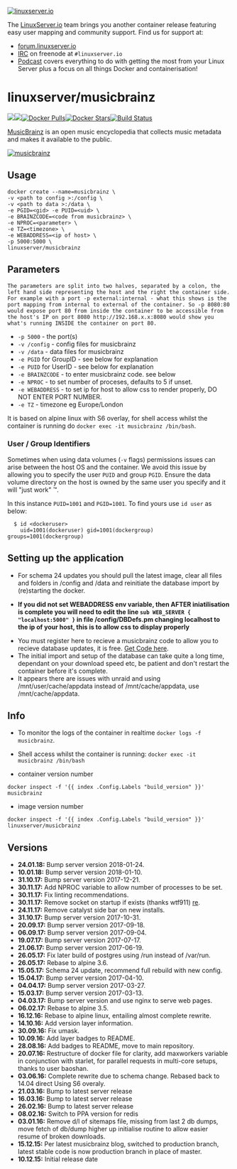 [linuxserverurl]: https://linuxserver.io
[forumurl]: https://forum.linuxserver.io
[ircurl]: https://www.linuxserver.io/irc/
[podcasturl]: https://www.linuxserver.io/podcast/
[appurl]: https://musicbrainz.org/
[hub]: https://hub.docker.com/r/linuxserver/musicbrainz/

[![linuxserver.io](https://raw.githubusercontent.com/linuxserver/docker-templates/master/linuxserver.io/img/linuxserver_medium.png)][linuxserverurl]

The [LinuxServer.io][linuxserverurl] team brings you another container release featuring easy user mapping and community support. Find us for support at:
* [forum.linuxserver.io][forumurl]
* [IRC][ircurl] on freenode at `#linuxserver.io`
* [Podcast][podcasturl] covers everything to do with getting the most from your Linux Server plus a focus on all things Docker and containerisation!

# linuxserver/musicbrainz
[![](https://images.microbadger.com/badges/version/linuxserver/musicbrainz.svg)](https://microbadger.com/images/linuxserver/musicbrainz "Get your own version badge on microbadger.com")[![](https://images.microbadger.com/badges/image/linuxserver/musicbrainz.svg)](https://microbadger.com/images/linuxserver/musicbrainz "Get your own image badge on microbadger.com")[![Docker Pulls](https://img.shields.io/docker/pulls/linuxserver/musicbrainz.svg)][hub][![Docker Stars](https://img.shields.io/docker/stars/linuxserver/musicbrainz.svg)][hub][![Build Status](https://ci.linuxserver.io/buildStatus/icon?job=Docker-Builders/x86-64/x86-64-musicbrainz)](https://ci.linuxserver.io/job/Docker-Builders/job/x86-64/job/x86-64-musicbrainz/)

[MusicBrainz][appurl] is an open music encyclopedia that collects music metadata and makes it available to the public.

[![musicbrainz](https://raw.githubusercontent.com/linuxserver/beta-templates/master/lsiodev/img/musicbrainzgitlogo.jpg)][appurl]

## Usage

```
docker create --name=musicbrainz \
-v <path to config >:/config \
-v <path to data >:/data \
-e PGID=<gid> -e PUID=<uid> \
-e BRAINZCODE=<code from musicbrainz> \
-e NPROC=<parameter> \
-e TZ=<timezone> \
-e WEBADDRESS=<ip of host> \
-p 5000:5000 \
linuxserver/musicbrainz
```

## Parameters

`The parameters are split into two halves, separated by a colon, the left hand side representing the host and the right the container side. 
For example with a port -p external:internal - what this shows is the port mapping from internal to external of the container.
So -p 8080:80 would expose port 80 from inside the container to be accessible from the host's IP on port 8080
http://192.168.x.x:8080 would show you what's running INSIDE the container on port 80.`


* `-p 5000` - the port(s)
* `-v /config` - config files for musicbrainz
* `-v /data` - data files for musicbrainz
* `-e PGID` for GroupID - see below for explanation
* `-e PUID` for UserID - see below for explanation
* `-e BRAINZCODE` - to enter musicbrainz code. see below
* `-e NPROC` - to set number of proceses, defaults to 5 if unset.
* `-e WEBADDRESS` - to set ip for host to allow css to render properly, DO NOT ENTER PORT NUMBER.
* `-e TZ` - timezone eg Europe/London

It is based on alpine linux with S6 overlay, for shell access whilst the container is running do `docker exec -it musicbrainz /bin/bash`.

### User / Group Identifiers

Sometimes when using data volumes (`-v` flags) permissions issues can arise between the host OS and the container. We avoid this issue by allowing you to specify the user `PUID` and group `PGID`. Ensure the data volume directory on the host is owned by the same user you specify and it will "just work" ™.

In this instance `PUID=1001` and `PGID=1001`. To find yours use `id user` as below:

```
  $ id <dockeruser>
    uid=1001(dockeruser) gid=1001(dockergroup) groups=1001(dockergroup)
```
      
## Setting up the application 
+ For schema 24 updates you should pull the latest image, clear all files and folders in /config and /data and reinitiate the database import by (re)starting the docker.

+ **If you did not set WEBADDRESS env variable, then AFTER iniatilisation is complete you will need to edit the line `sub WEB_SERVER { "localhost:5000" }` in file /config/DBDefs.pm changing localhost to the ip of your host, this is to allow css to display properly**

* You must register here to recieve a musicbrainz code to allow you to recieve database updates, it is free. [Get Code here](https://metabrainz.org/supporters/account-type). 
* The initial import and setup of the database can take quite a long time, dependant on your download speed etc, be patient and don't restart the container before it's complete.
* It appears there are issues with unraid and using /mnt/user/cache/appdata instead of /mnt/cache/appdata, use /mnt/cache/appdata.

## Info
* To monitor the logs of the container in realtime `docker logs -f musicbrainz`.
* Shell access whilst the container is running: `docker exec -it musicbrainz /bin/bash`

* container version number 

`docker inspect -f '{{ index .Config.Labels "build_version" }}' musicbrainz`

* image version number

`docker inspect -f '{{ index .Config.Labels "build_version" }}' linuxserver/musicbrainz`

## Versions

+ **24.01.18:** Bump server version 2018-01-24.
+ **10.01.18:** Bump server version 2018-01-10.
+ **31.10.17:** Bump server version 2017-12-21.
+ **30.11.17:** Add NPROC variable  to allow number of processes to be set.
+ **30.11.17:** Fix linting recommendations.
+ **30.11.17:** Remove socket on startup if exists (thanks wtf911) [re](https://tickets.metabrainz.org/browse/MBS-9370).
+ **24.11.17:** Remove catalyst side bar on new installs.
+ **31.10.17:** Bump server version 2017-10-31.
+ **20.09.17:** Bump server version 2017-09-18.
+ **06.09.17:** Bump server version 2017-09-04.
+ **19.07.17:** Bump server version 2017-07-17.
+ **21.06.17:** Bump server version 2017-06-19.
+ **26.05.17:** Fix later build of postgres using /run instead of /var/run.
+ **26.05.17:** Rebase to alpine 3.6.
+ **15.05.17:** Schema 24 update, recommend full rebuild with new config.
+ **15.04.17:** Bump server version 2017-04-10.
+ **04.04.17:** Bump server version 2017-03-27.
+ **15.03.17:** Bump server version 2017-03-13.
+ **04.03.17:** Bump server version and use nginx to serve web pages.
+ **06.02.17:** Rebase to alpine 3.5.
+ **16.12.16:** Rebase to alpine linux, entailing almost complete rewrite.
+ **14.10.16:** Add version layer information.
+ **30.09.16:** Fix umask.
+ **10.09.16:** Add layer badges to README.
+ **28.08.16:** Add badges to README, move to main repository.
+ **20.07.16:** Restructure of docker file for clarity, add maxworkers variable in conjunction with starlet,
for parallel requests in multi-core setups, thanks to user baoshan. 
+ **03.06.16:** Complete rewrite due to schema change. Rebased back to 14.04 direct Using S6 overaly.
+ **21.03.16:** Bump to latest server release
+ **16.03.16:** Bump to latest server release
+ **26.02.16:** Bump to latest server release
+ **08.02.16:** Switch to PPA version for redis
+ **03.01.16:** Remove d/l of sitemaps file, missing from last 2 db dumps, 
move fetch of db/dump higher up initialise routine to allow easier resume of broken downloads.
+ **15.12.15:** Per latest musicbrainz blog, switched to production branch,
latest stable code is now production branch in place of master.
+ **10.12.15:** Initial release date
